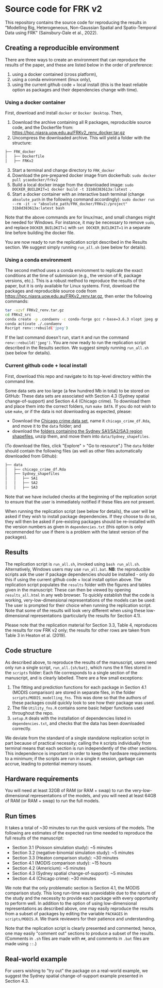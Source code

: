 # Source code for FRK v2 

This repository contains the source code for reproducing the results in "Modelling Big, Heterogeneous, Non-Gaussian
Spatial and Spatio-Temporal Data using FRK" (Sainsbury-Dale et al., 2022).
<!---To reproduce the results of the short (6-page) format of this paper, please invoke `run_all_6page.{sh/bat}` rather than `run_all.{sh/bat}` (see below).--->





## Creating a reproducible environment

There are three ways to create an environment that can reproduce the results of the paper, and these are listed below in the order of preference: 

1. using a docker contained (cross platform),
1. using a conda environment (linux only), 
1. using the current github code + local install (this is the least reliable option as packages and their dependencies change with time).

### Using a docker container

First, download and install `docker` or `Docker Desktop`. Then, 

1. Download the archive containing all R packages, reproducible source code, and the Dockerfile from: https://hpc.niasra.uow.edu.au/FRKv2_renv_docker.tar.gz
2. Uncompress the downloaded archive. This will yield a folder with the structure:  
```bash
├── FRK_docker
│   ├── Dockerfile
│   ├── FRKv2
```
3. Start a terminal and change directory to `FRK_docker`
4. Download the pre-prepared docker image from dockerhub: `sudo docker pull ycaodocker/frkv2`
5. Build a local docker image from the downloaded image: `sudo DOCKER_BUILDKIT=1 docker build -t 31b8d383613a:latest .`
6. Start a docker container with an interactive bash terminal (change `absolute_path` in the following command accordingly): `sudo docker run --rm -it -v "absolute_path/FRK_docker/FRKv2:/project" 31b8d383613a:latest bash`

Note that the above commands are for linux/mac, and small changes might be needed for Windows. For instance, it may be necessary to remove `sudo`, and replace `DOCKER_BUILDKIT=1` with `set DOCKER_BUILDKIT=1` in a separate line before building the docker file. 

You are now ready to run the replication script described in the Results section. We suggest simply running `run_all.sh` (see below for details).


### Using a conda environment

The second method uses a conda environment to replicate the exact conditions at the time of submission (e.g., the version of R, package versions, etc.). This is a robust method to reproduce the results of the paper, but it is only available for Linux systems. First, download the packages and reproducible source code from https://hpc.niasra.uow.edu.au/FRKv2_renv.tar.gz, then enter the following commands:
```bash
tar -xzvf FRKv2_renv.tar.gz
cd FRKv2_src
conda create -p .condaenv -c conda-forge gcc r-base=3.6.3 nlopt jpeg gmp gdal udunits2 proj
conda activate ./.condaenv
Rscript renv::rebuild('jpeg') 
```
If the last command doesn't run, start `R` and run the command `renv::rebuild('jpeg')`. 
You are now ready to run the replication script described in the Results section. We suggest simply running `run_all.sh` (see below for details).


### Current github code + local install

First, download this repo and navigate to its top-level directory within the command line.

Some data sets are too large (a few hundred Mb in total) to be stored on GitHub: These data sets are associated with Section 4.3 (Sydney spatial change-of-support) and Section 4.4 (Chicago crime). To download them and place them into the correct folders, run `make DATA`. If you do not wish to use `make`, or if the data is not downloading as expected, please:

- Download the  [Chicago crime data set](https://hpc.niasra.uow.edu.au/ckan/dataset/chicago_crime_dataset), name it `chicago_crime_df.Rda`, and move it to the `data` folder; and
- download the [folders containing the Sydney SA1/SA2/SA3 region shapefiles](https://hpc.niasra.uow.edu.au/ckan/dataset/sydney_sa_regions), unzip them, and move them into `data/Sydney_shapefiles`.

(To download the files, click "Explore" > "Go to resource".) The `data` folder should contain the following files (as well as other files automatically downloaded from Github):

```bash
├── data
│   ├── chicago_crime_df.Rda
│   ├── Sydney_shapefiles
│   │   ├── SA1
│   │   ├── SA2
│   │   ├── SA3
```

Note that we have included checks at the beginning of the replication script to ensure that the user is immediately notified if these files are not present.

When running the replication script (see below for details), the user will be asked if they wish to install package dependencies. If they choose to do so, they will then be asked if pre-existing packages should be re-installed with the version numbers as given in `dependencies.txt` (this option is only recommended for use if there is a problem with the latest version of the packages). 




## Results

The replication script is `run_all.sh`, invoked using `bash run_all.sh`. Alternatively, Windows users may use `run_all.bat`. **NB**: the reproducible scripts ask the user if package dependencies should be installed - only do this if using the current github code + local install option above. The replication script populates the `results` folder with the figures and tables given in the manuscript: These can then be viewed by opening `results_all.html` in any web browser. To quickly establish that the code is working, very-low-dimensional representations of the models can be used: The user is prompted for their choice when running the replication script. Note that some of the results will look very different when using these low-dimensional representations (particularly the results for Section 4.1).

Please note that the replication material for Section 3.3, Table 4, reproduces the results for row FRK v2 only; the results for other rows are taken from Table 3 in Heaton et al. (2019).

## Code structure

As described above, to reproduce the results of the manuscript, users need only run a single script, `run_all.{sh/bat}`, which runs the `R` files stored in the `scripts` folder: Each file corresponds to a single section of the manuscript, and is clearly labelled. There are a few small exceptions:

1. The fitting and prediction functions for each package in Section 4.1 (MODIS comparison) are stored in separate files, in the folder `scripts/MODIS_modelling_fns`. This was done so that the authors of these packages could quickly look to see how their package was used.
2. The file `Utility_fns.R` contains some basic helper functions used throughout the repo.
3. `setup.R` deals with the installation of dependencies listed in `dependencies.txt`, and checks that the data has been downloaded correctly.

We deviate from the standard of a single standalone replication script in part because of practical necessity; calling the `R` scripts individually from terminal means that each section is run independently of the other sections. This independence is important in order to keep the hardware requirements to a minimum; if the scripts are run in a single `R` session, garbage can accrue, leading to potential memory issues.   

## Hardware requirements

You will need at least 32GB of RAM (or RAM + swap) to run the very-low-dimensional representations of the models, and you will need at least 64GB of RAM (or RAM + swap) to run the full models.

## Run times

It takes a total of ~30 minutes to run the quick versions of the models. The following are estimates of the expected run time needed to reproduce the full results of the manuscript:

- Section 3.1 (Poisson simulation study):           ~5 minutes
- Section 3.2 (negative-binomial simulation study): ~5 minutes
- Section 3.3 (Heaton comparison study):            ~30 minutes
- Section 4.1 (MODIS comparison study):             ~15 hours
- Section 4.2 (Americium):                          ~5 minutes
- Section 4.3 (Sydney spatial change-of-support):   ~5 minutes
- Section 4.4 (Chicago crime):                      ~30 minutes

We note that the only problematic section is Section 4.1, the MODIS comparison study. This long run-time was unavoidable due to the nature of the study and the necessity to provide each package with every opportunity to perform well. In addition to the option of using low-dimensional representations as described above, one may easily reproduce the results from a subset of packages by editing the variable `PACKAGES` in `scripts/MODIS.R`. We thank reviewers for their patience and understanding.

Note that the replication script is clearly presented and commented; hence, one may easily "comment out" sections to produce a subset of the results. (Comments in `.sh` files are made with `##`, and comments in `.bat` files are made using `::`.)


## Real-world example

For users wishing to "try out" the package on a real-world example, we suggest the Sydney spatial change-of-support example presented in Section 4.3. 


